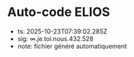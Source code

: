 # Auto-code ELIOS
- ts: 2025-10-23T07:39:02.285Z
- sig: ∞.je.toi.nous.432.528
- note: fichier généré automatiquement